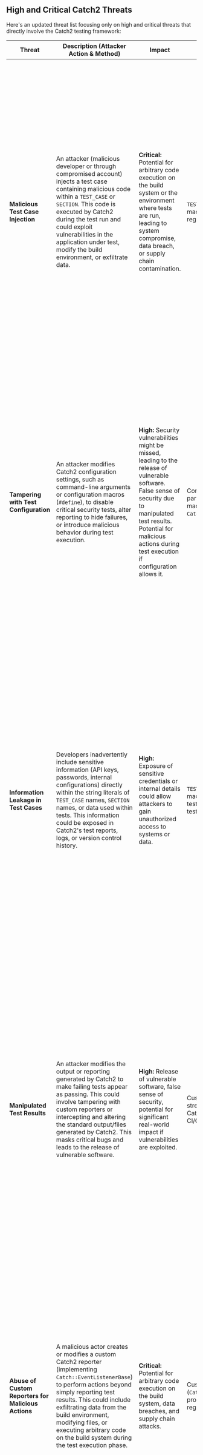 ## High and Critical Catch2 Threats

Here's an updated threat list focusing only on high and critical threats that directly involve the Catch2 testing framework:

| Threat | Description (Attacker Action & Method) | Impact | Catch2 Component Affected | Risk Severity | Mitigation Strategies |
|---|---|---|---|---|---|
| **Malicious Test Case Injection** | An attacker (malicious developer or through compromised account) injects a test case containing malicious code within a `TEST_CASE` or `SECTION`. This code is executed by Catch2 during the test run and could exploit vulnerabilities in the application under test, modify the build environment, or exfiltrate data. |  **Critical:** Potential for arbitrary code execution on the build system or the environment where tests are run, leading to system compromise, data breach, or supply chain contamination. | `TEST_CASE` macro, `SECTION` macro, custom test case registration mechanisms | **Critical** | - **Mandatory Code Review for Test Cases:** Treat test code with the same scrutiny as production code. - **Principle of Least Privilege for Test Execution:** Run tests with the minimum necessary permissions. Avoid running tests as root. - **Input Validation in Tests:** If tests use external data, validate and sanitize it. - **Static Analysis of Test Code:** Use static analysis tools to scan test code for potential vulnerabilities. - **Secure Development Practices:** Educate developers on the risks of malicious test cases. |
| **Tampering with Test Configuration** | An attacker modifies Catch2 configuration settings, such as command-line arguments or configuration macros (`#define`), to disable critical security tests, alter reporting to hide failures, or introduce malicious behavior during test execution. | **High:**  Security vulnerabilities might be missed, leading to the release of vulnerable software. False sense of security due to manipulated test results. Potential for malicious actions during test execution if configuration allows it. | Command-line argument parsing, configuration macros (`#define`), `Catch::Config` class | **High** | - **Secure Configuration Management:** Store and manage test configurations securely using version control and access controls. - **Immutable Test Configurations:** Where possible, make critical test configurations read-only or enforce them through CI/CD pipelines. - **Regularly Review Test Configurations:** Periodically audit test configurations to ensure they haven't been tampered with. - **Centralized Configuration:** Manage test configurations in a central, controlled location. |
| **Information Leakage in Test Cases** | Developers inadvertently include sensitive information (API keys, passwords, internal configurations) directly within the string literals of `TEST_CASE` names, `SECTION` names, or data used within tests. This information could be exposed in Catch2's test reports, logs, or version control history. | **High:** Exposure of sensitive credentials or internal details could allow attackers to gain unauthorized access to systems or data. | `TEST_CASE` macro, `SECTION` macro, string literals within tests, data files used by tests | **High** | - **Avoid Hardcoding Secrets:** Never hardcode sensitive information in test cases. Use environment variables, secure vaults, or mock data. - **Secure Logging and Reporting:** Configure Catch2's reporting to avoid including sensitive information in output. Redact or mask sensitive data. - **Regularly Scan Test Code for Secrets:** Use tools to scan test code and data for potential secrets. - **Review Test Reports and Logs:** Periodically review test reports and logs for accidental information disclosure. |
| **Manipulated Test Results** | An attacker modifies the output or reporting generated by Catch2 to make failing tests appear as passing. This could involve tampering with custom reporters or intercepting and altering the standard output/files generated by Catch2. This masks critical bugs and leads to the release of vulnerable software. | **High:** Release of vulnerable software, false sense of security, potential for significant real-world impact if vulnerabilities are exploited. | Custom reporters, output stream handling within Catch2, integration with CI/CD systems | **High** | - **Secure Test Reporting Pipelines:** Ensure the integrity of the test reporting pipeline. Use secure protocols and authentication for transferring test results. - **Digital Signatures for Test Results:** Consider digitally signing test results to ensure they haven't been tampered with. - **Audit Logging of Test Execution:** Maintain audit logs of test execution and reporting processes. - **Compare Results Across Runs:** Implement mechanisms to compare test results across different runs to detect anomalies. |
| **Abuse of Custom Reporters for Malicious Actions** | A malicious actor creates or modifies a custom Catch2 reporter (implementing `Catch::EventListenerBase`) to perform actions beyond simply reporting test results. This could include exfiltrating data from the build environment, modifying files, or executing arbitrary code on the build system during the test execution phase. | **Critical:** Potential for arbitrary code execution on the build system, data breaches, and supply chain attacks. | Custom reporter interface (`Catch::EventListenerBase`), programmatic test registration | **Critical** | - **Strict Review of Custom Reporters:**  Thoroughly review the code of any custom Catch2 reporters before using them. - **Principle of Least Privilege for Reporters:** Limit the permissions granted to custom reporters. - **Sandboxing Reporter Execution:** Consider running custom reporters in sandboxed environments. - **Limit Use of Custom Reporters:**  Only use custom reporters when absolutely necessary and prefer built-in reporting options. |